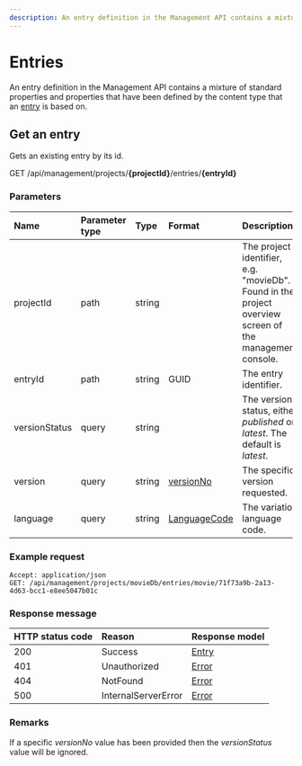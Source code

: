 ```yaml
---
description: An entry definition in the Management API contains a mixture of standard properties and properties that have been defined by the content type that an entry is based on.
---
```

# Entries

An entry definition in the Management API contains a mixture of standard properties and properties that have been defined by the content type that an [entry](https://zenhub.zengenti.com/Contensis/11.3/kb/content-types-and-entries/entries/entries-overview.aspx) is based on.

## Get an entry

Gets an existing entry by its id.

<span class="label label--get">GET</span> /api/management/projects/**{projectId}**/entries/**{entryId}**

### Parameters
| Name          | Parameter type | Type   | Format                                        | Description                                                                                             |
|:--------------|:---------------|:-------|:----------------------------------------------|:--------------------------------------------------------------------------------------------------------|
| projectId     | path           | string |                                               | The project identifier, e.g. "movieDb". Found in the project overview screen of the management console. |
| entryId       | path           | string | GUID                                          | The entry identifier.                                                                                   |
| versionStatus | query          | string |                                               | The version status, either *published* or *latest*. The default is *latest*.                            |
| version       | query          | string | [versionNo](/model/version.md#versionNo)      | The specific version requested.                                                                         |
| language      | query          | string | [LanguageCode](/key-concepts/localization.md) | The variation language code.                                                                            |


### Example request

```http
Accept: application/json
GET: /api/management/projects/movieDb/entries/movie/71f73a9b-2a13-4d63-bcc1-e8ee5047b01c
```

### Response message

| HTTP status code | Reason              | Response model                   |
|:-----------------|:--------------------|:---------------------------------|
| 200              | Success             | [Entry](/model/entry.md)         |
| 401              | Unauthorized        | [Error](/key-concepts/errors.md) |
| 404              | NotFound            | [Error](/key-concepts/errors.md) |
| 500              | InternalServerError | [Error](/key-concepts/errors.md) |


### Remarks

If a specific *versionNo* value has been provided then the *versionStatus* value will be ignored.
